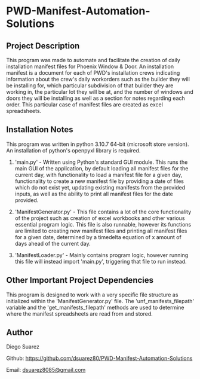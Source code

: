 # PWD-Manifest-Automation-Solutions

Project Description
------------------------------------------------------------------------------------------------------------------------------------------------------------
This program was made to automate and facilitate the creation of daily installation manifest files for Phoenix Window & Door.
An installation manifest is a document for each of PWD's installation crews indicating information about the crew's daily 
workorders such as the builder they will be installing for, which particular subdivision of that builder they are working in, the 
particular lot they will be at, and the number of windows and doors they will be installing as well as a section for notes regarding each order.
This particular case of manifest files are created as excel spreadsheets.


Installation Notes
------------------------------------------------------------------------------------------------------------------------------------------------------------
This program was written in python 3.10.7 64-bit (microsoft store version). An installation of python's openpyxl library is required.

1. 'main.py' - Written using Python's standard GUI module. This runs the main GUI of the application, by default loading all manifest files for the current 
day, with functionality to load a manifest file for a given day, functionality to create a new manifest file by providing a date of files which do not exist 
yet, updating existing manifests from the provided inputs, as well as the ability to print all manifest files for the date provided.

2. 'ManifestGenerator.py' - This file contains a lot of the core functionality of the project such as creation of excel workbooks and other various essential 
program logic. This file is also runnable, however its functions are limited to creating new manifest files and printing all manifest files for a given 
date, determined by a timedelta equation of x amount of days ahead of the current day.

3. 'ManifestLoader.py' - Mainly contains program logic, however running this file will instead import 'main.py', triggering that file to run instead.


Other Important Project Dependencies
------------------------------------------------------------------------------------------------------------------------------------------------------------
This program is designed to work with a very specific file structure as initialized within the 'ManifestGenerator.py' file. The 'unf_manifests_filepath' variable
and the 'get_manifests_filepath' methods are used to determine where the manifest spreadsheets are read from and stored.


Author
------------------------------------------------------------------------------------------------------------------------------------------------------------
Diego Suarez

Github: https://github.com/dsuarez80/PWD-Manifest-Automation-Solutions

Email: dsuarez8085@gmail.com